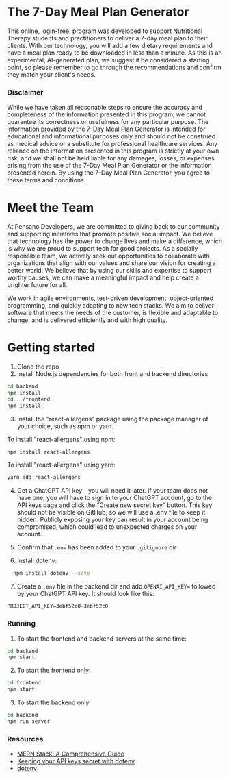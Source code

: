 # The 7-Day Meal Plan Generator

This online, login-free, program was developed to support Nutritional Therapy students and practitioners to deliver a 7-day meal plan to their clients.
With our technology, you will add a few dietary requirements and have a meal plan ready to be downloaded in less than a minute. As this is an experimental, AI-generated plan, we suggest it be considered a starting point, so please remember to go through the recommendations and confirm they match your client's needs.

### Disclaimer

While we have taken all reasonable steps to ensure the accuracy and completeness of the information presented in this program, we cannot guarantee its correctness or usefulness for any particular purpose. The information provided by the 7-Day Meal Plan Generator is intended for educational and informational purposes only and should not be construed as medical advice or a substitute for professional healthcare services. Any reliance on the information presented in this program is strictly at your own risk, and we shall not be held liable for any damages, losses, or expenses arising from the use of the 7-Day Meal Plan Generator or the information presented herein. By using the 7-Day Meal Plan Generator, you agree to these terms and conditions.

# Meet the Team

At Pensano Developers, we are committed to giving back to our community and supporting initiatives that promote positive social impact. We believe that technology has the power to change lives and make a difference, which is why we are proud to support tech for good projects. As a socially responsible team, we actively seek out opportunities to collaborate with organizations that align with our values and share our vision for creating a better world. We believe that by using our skills and expertise to support worthy causes, we can make a meaningful impact and help create a brighter future for all.

We work in agile environments, test-driven development, object-oriented programming, and quickly adapting to new tech stacks. We aim to deliver software that meets the needs of the customer, is flexible and adaptable to change, and is delivered efficiently and with high quality.

# Getting started
1. Clone the repo
2. Install Node.js dependencies for both front and backend directories

  ```bash
  cd backend
  npm install
  cd ../frontend
  npm install
  ```
3. Install the "react-allergens" package using the package manager of your choice, such as npm or yarn.

To install "react-allergens" using npm:
  ```bash
  npm install react-allergens
  ```
To install "react-allergens" using yarn:
  ```bash
  yarn add react-allergens
  ```
4. Get a ChatGPT API key - you will need it later. If your team does not have one, you will have to sign in to your ChatGPT account, go to the API keys page and click the “Create new secret key” button. This key should not be visible on GitHub, so we will use a .env file to keep it hidden. Publicly exposing your key can result in your account being compromised, which could lead to unexpected charges on your account.   

5. Confirm that `.env` has been added to your `.gitignore` dir

6. Install dotenv:
```bash
  npm install dotenv --save
  ```
7. Create a `.env` file in the backend dir and add `OPENAI_API_KEY=` followed by your ChatGPT API key. It should look like this:
  ```
  PROJECT_API_KEY=3ebf52c0-3ebf52c0
  ```

### Running
1.  To start the frontend and backend servers at the same time:

  ```bash
  cd backend
  npm start
  ```

2. To start the frontend only:

  ```bash
  cd frontend
  npm start
  ```

3. To start the backend only:

  ```bash
  cd backend
  npm run server
  ```

### Resources
- [MERN Stack: A Comprehensive Guide](https://blog.nextideatech.com/how-to-get-started-with-the-mern-stack-a-comprehensive-guide/)
- [Keeping your API keys secret with dotenv](https://jonathansoma.com/lede/foundations-2019/classes/apis/keeping-api-keys-secret/)
- [dotenv](https://www.npmjs.com/package/dotenv)
